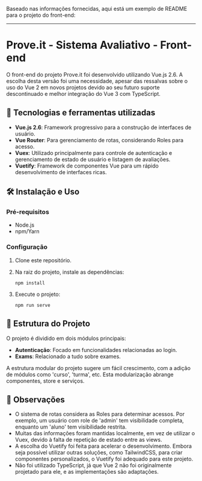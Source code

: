 Baseado nas informações fornecidas, aqui está um exemplo de README para o projeto do front-end:

---

# Prove.it - Sistema Avaliativo - Front-end

O front-end do projeto Prove.it foi desenvolvido utilizando Vue.js 2.6. A escolha desta versão foi uma necessidade, apesar das ressalvas sobre o uso do Vue 2 em novos projetos devido ao seu futuro suporte descontinuado e melhor integração do Vue 3 com TypeScript.

## 🚀 Tecnologias e ferramentas utilizadas

- **Vue.js 2.6**: Framework progressivo para a construção de interfaces de usuário.
- **Vue Router**: Para gerenciamento de rotas, considerando Roles para acesso.
- **Vuex**: Utilizado principalmente para controle de autenticação e gerenciamento de estado de usuário e listagem de avaliações.
- **Vuetify**: Framework de componentes Vue para um rápido desenvolvimento de interfaces ricas.

## 🛠️ Instalação e Uso

### Pré-requisitos

- Node.js
- npm/Yarn

### Configuração

1. Clone este repositório.

2. Na raiz do projeto, instale as dependências:
   ```
   npm install
   ```

3. Execute o projeto:
   ```
   npm run serve
   ```

## 📁 Estrutura do Projeto

O projeto é dividido em dois módulos principais:

- **Autenticação**: Focado em funcionalidades relacionadas ao login.
- **Exams**: Relacionado a tudo sobre exames.

A estrutura modular do projeto sugere um fácil crescimento, com a adição de módulos como 'curso', 'turma', etc. Esta modularização abrange componentes, store e serviços.

## 📝 Observações

- O sistema de rotas considera as Roles para determinar acessos. Por exemplo, um usuário com role de 'admin' tem visibilidade completa, enquanto um 'aluno' tem visibilidade restrita.
- Muitas das informações foram mantidas localmente, em vez de utilizar o Vuex, devido à falta de repetição de estado entre as views.
- A escolha do Vuetify foi feita para acelerar o desenvolvimento. Embora seja possível utilizar outras soluções, como TailwindCSS, para criar componentes personalizados, o Vuetify foi adequado para este projeto.
- Não foi utilizado TypeScript, já que Vue 2 não foi originalmente projetado para ele, e as implementações são adaptações.

 